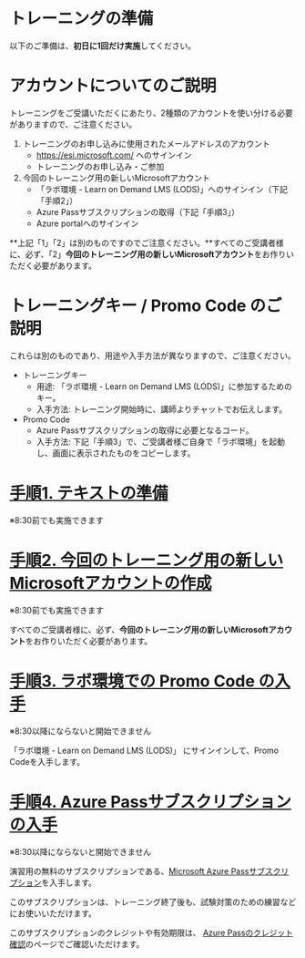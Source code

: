 # トレーニングの準備

以下のご準備は、**初日に1回だけ実施**してください。

# アカウントについてのご説明

トレーニングをご受講いただくにあたり、2種類のアカウントを使い分ける必要がありますので、ご注意ください。

1. トレーニングのお申し込みに使用されたメールアドレスのアカウント
   - https://esi.microsoft.com/ へのサインイン
   - トレーニングのお申し込み・ご参加
2. 今回のトレーニング用の新しいMicrosoftアカウント
   - 「ラボ環境 - Learn on Demand LMS (LODS)」へのサインイン（下記「手順2」）
   - Azure Passサブスクリプションの取得（下記「手順3」）
   - Azure portalへのサインイン

**上記「1」「2」は別のものですのでご注意ください。**すべてのご受講者様に、必ず、「2」**今回のトレーニング用の新しいMicrosoftアカウント**をお作りいただく必要があります。

# トレーニングキー / Promo Code のご説明

これらは別のものであり、用途や入手方法が異なりますので、ご注意ください。

- トレーニングキー
  - 用途: 「ラボ環境 - Learn on Demand LMS (LODS)」に参加するためのキー。
  - 入手方法: トレーニング開始時に、講師よりチャットでお伝えします。
- Promo Code
  - Azure Passサブスクリプションの取得に必要となるコード。
  - 入手方法: 下記「手順3」で、ご受講者様ご自身で「ラボ環境」を起動し、画面に表示されたものをコピーします。

# [手順1. テキストの準備](skillpipe.md) 

※8:30前でも実施できます

# [手順2. 今回のトレーニング用の新しいMicrosoftアカウントの作成](msa.md) 

※8:30前でも実施できます

すべてのご受講者様に、必ず、**今回のトレーニング用の新しいMicrosoftアカウント**をお作りいただく必要があります。

# [手順3. ラボ環境での Promo Code の入手](lods.md) 

※8:30以降にならないと開始できません

「ラボ環境 - Learn on Demand LMS (LODS)」 にサインインして、Promo Codeを入手します。

# [手順4. Azure Passサブスクリプションの入手](azurepass.md) 

※8:30以降にならないと開始できません

演習用の無料のサブスクリプションである、[Microsoft Azure Passサブスクリプション](azurepass.md)を入手します。

このサブスクリプションは、トレーニング終了後も、試験対策のための練習などにお使いいただけます。

このサブスクリプションのクレジットや有効期限は、
[Azure Passのクレジット確認](https://www.microsoftazuresponsorships.com/balance)のページでご確認いただけます。

